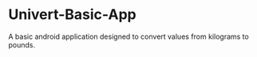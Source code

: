 # Univert-Basic-App
A basic android application designed to convert values from kilograms to pounds. 
